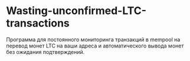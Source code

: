 # Wasting-unconfirmed-LTC-transactions
Программа для постоянного мониторинга транзакций в mempool на перевод монет LTC на ваши адреса и автоматического вывода монет без ожидания подтверждений.

